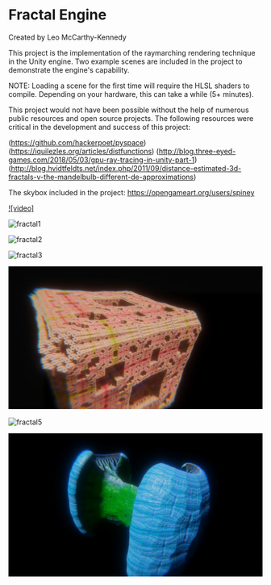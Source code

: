 # Fractal Engine

Created by Leo McCarthy-Kennedy

This project is the implementation of the raymarching rendering technique in the Unity engine. Two example scenes are included in the project to demonstrate the engine's capability.

NOTE: Loading a scene for the first time will require the HLSL shaders to compile. Depending on your hardware, this can take a while (5+ minutes).

This project would not have been possible without the help of numerous public resources and open source projects. The following resources were critical in the development and success of this project:

(https://github.com/hackerpoet/pyspace)
(https://iquilezles.org/articles/distfunctions)
(http://blog.three-eyed-games.com/2018/05/03/gpu-ray-tracing-in-unity-part-1)
(http://blog.hvidtfeldts.net/index.php/2011/09/distance-estimated-3d-fractals-v-the-mandelbulb-different-de-approximations)

The skybox included in the project: https://opengameart.org/users/spiney

[![video]](https://youtu.be/QRH5fbCm588)

![fractal1](https://github.com/LeoMcCarthyKennedy/Fractal-Engine/blob/main/Gallery/img1.png)

![fractal2](https://github.com/LeoMcCarthyKennedy/Fractal-Engine/blob/main/Gallery/img2.png)

![fractal3](https://github.com/LeoMcCarthyKennedy/Fractal-Engine/blob/main/Gallery/img3.png)

![fractal4](https://github.com/LeoMcCarthyKennedy/Fractal-Engine/blob/main/Gallery/img4.png)

![fractal5](https://github.com/LeoMcCarthyKennedy/Fractal-Engine/blob/main/Gallery/img5.png)

![fractal6](https://github.com/LeoMcCarthyKennedy/Fractal-Engine/blob/main/Gallery/img6.png)
